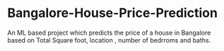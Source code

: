 # Bangalore-House-Price-Prediction
An ML based project which predicts the price of a house in Bangalore based on Total Square foot, location , number of bedrroms and baths.
